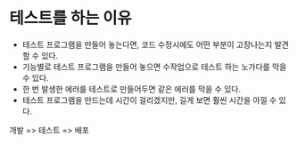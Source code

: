 # 테스트를 하는 이유

- 테스트 프로그램을 만들어 놓는다면, 코드 수정시에도 어떤 부분이 고장나는지 발견할 수 있다.
- 기능별로 테스트 프로그램을 만들어 놓으면 수작업으로 테스트 하는 노가다를 막을 수 있다.
- 한 번 발생한 에러를 테스트로 만들어두면 같은 에러를 막을 수 있다.
- 테스트 프로그램을 만드는데 시간이 걸리겠지만, 길게 보면 훨씬 시간을 아낄 수 있다.

개발 => 테스트 => 배포
